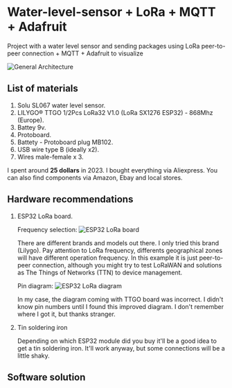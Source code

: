 # Water-level-sensor + LoRa + MQTT + Adafruit
Project with a water level sensor and sending packages using LoRa peer-to-peer connection + MQTT + Adafruit to visualize

![General Architecture](https://i.postimg.cc/Mpr0xDKt/architecture.png)

## List of materials

1. Solu SL067 water level sensor.
2. LILYGO® TTGO 1/2Pcs LoRa32 V1.0 (LoRa SX1276 ESP32) - 868Mhz (Europe).
3. Battey 9v.
4. Protoboard.
5. Battety - Protoboard plug MB102.
6. USB wire type B (ideally x2).
7. Wires male-female x 3.

I spent around **25 dollars** in 2023. I bought everything via Aliexpress. You can also find components via Amazon, Ebay and local stores.

## Hardware recommendations

1. ESP32 LoRa board.

   Frequency selection:
   ![ESP32 LoRa board](https://i.postimg.cc/1zXQV9Ss/esp32-Lo-Ra-board.png)

   There are different brands and models out there. I only tried this brand (Lilygo). Pay attention to LoRa frequency, differents geographical zones will have different operation frequency. In this example it is just peer-to-peer connection, although you might try to test LoRaWAN and solutions as The Things of Networks (TTN) to device management.

   Pin diagram:
   ![ESP32 LoRa diagram](https://i.postimg.cc/rFgyDZ4G/esp32-diagram.jpg)

   In my case, the diagram coming with TTGO board was incorrect. I didn't know pin numbers until I found this improved diagram. I don't remember where I got it, but thanks stranger.
   
2. Tin soldering iron

   Depending on which ESP32 module did you buy it'll be a good idea to get a tin soldering iron. It'll work anyway, but some connections will be a little shaky.

## Software solution
